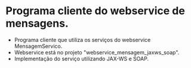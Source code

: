 # Programa cliente do webservice de mensagens.

- Programa cliente que utiliza os serviços do webservice MensagemServico.
- Webservice está no projeto "webservice_mensagem_jaxws_soap".
- Implementação do serviço utilizando JAX-WS e SOAP.